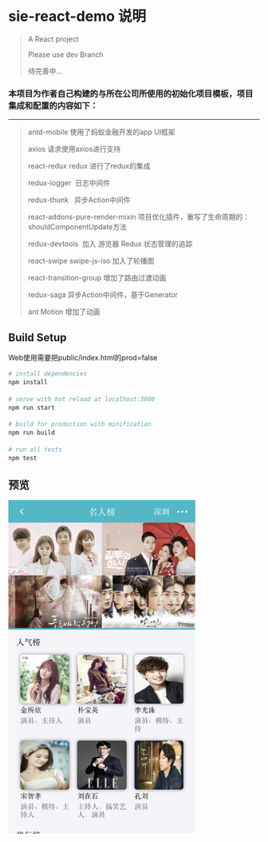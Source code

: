 # sie-react-demo 说明

> A React project
>
> Please use dev Branch
>
> 待完善中...

### 本项目为作者自己构建的与所在公司所使用的初始化项目模板，项目集成和配置的内容如下：
-------------------------------------------------
>
> antd-mobile 使用了蚂蚁金融开发的app UI框架
>
> axios 请求使用axios进行支持
>
> react-redux redux 进行了redux的集成
>
> redux-logger  日志中间件
>
> redux-thunk   异步Action中间件
>
> react-addons-pure-render-mixin 项目优化插件，重写了生命周期的：shouldComponentUpdate方法
>
> redux-devtools  加入 游览器 Redux 状态管理的追踪
>
> react-swipe swipe-js-iso 加入了轮播图
> 
> react-transition-group 增加了路由过渡动画
>
> redux-saga 异步Action中间件，基于Generator
> 
> ant Motion 增加了动画 


## Build Setup

Web使用需要把public/index.html的prod=false

``` bash
# install dependencies
npm install

# serve with hot reload at localhost:3000
npm run start

# build for production with minification
npm run build

# run all tests
npm test
```

## 预览
<img src="./public/static/image/预览1.png" alt="首页" width = "375px" />
